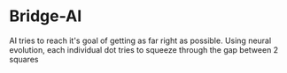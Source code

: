 # Bridge-AI
AI tries to reach it's goal of getting as far right as possible.
Using neural evolution, each individual dot tries to squeeze through the gap between 2 squares
